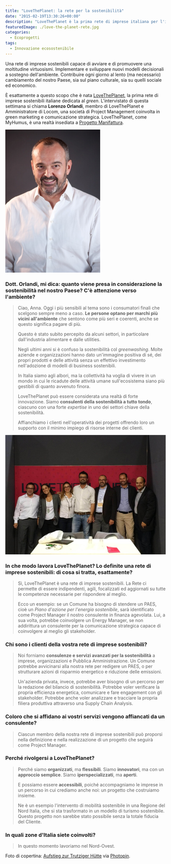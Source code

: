 ```yaml
---
title: "LoveThePlanet: la rete per la sostenibilità"
date: "2015-02-19T13:30:26+00:00"
description: "LoveThePlanet è la prima rete di imprese italiana per l'implementazione e lo sviluppo di nuovi modelli decisionali a sostegno dell'ambiente."
featuredImage: ./love-the-planet-rete.jpg
categories:
  - Ecoprogetti
tags:
  - Innovazione ecosostenibile
---
```


Una rete di imprese sostenibili capace di avviare e di promuovere una moltitudine virtuosismi. Implementare e sviluppare nuovi modelli decisionali a sostegno dell'ambiente. Contribuire ogni giorno al lento (ma necessario) cambiamento del nostro Paese, sia sul piano culturale, sia su quelli sociale ed economico.

È esattamente a questo scopo che è nata [LoveThePlanet](http://www.lovetheplanet.eu/it/), la prima rete di imprese sostenibili italiane dedicata al _green_.
L'intervistato di questa settimana si chiama **Lorenzo Orlandi**, membro di LoveThePlanet e Amministratore di Locom, una società di Project Management coinvolta in green marketing e comunicazione strategica.
LoveThePlanet, come MyHumus, è una realtà insediata a [Progetto Manifattura](http://www.progettomanifattura.it).

![Lorenzo Orlandi](./lorenzo-orlandi.jpg)

### Dott. Orlandi, mi dica: quanto viene presa in considerazione la sostenibilità nel nostro Paese? C'è attenzione verso l'ambiente?

> Ciao, Anna. Oggi i più sensibili al tema sono i consumatori finali che scelgono sempre meno a caso. **Le persone optano per marchi più vicini all'ambiente** che sentono come più seri e coerenti, anche se questo significa pagare di più.
>
> Questo è stato subito percepito da alcuni settori, in particolare dall'industria alimentare e dalle utilities.
>
> Negli ultimi anni si è confuso la sostenibilità col _greenwashing_. Molte aziende e organizzazioni hanno dato un'immagine positiva di sé, dei propri prodotti e delle attività senza un effettivo investimento nell'adozione di modelli di business sostenibili.
>
> In Italia siamo agli albori, ma la collettività ha voglia di vivere in un mondo in cui le ricadute delle attività umane sull'ecosistema siano più gestibili di quanto avvenuto finora.
>
> LoveThePlanet può essere considerata una realtà di forte innovazione. Siamo **consulenti della sostenibilità a tutto tondo**, ciascuno con una forte _expertise_ in uno dei settori chiave della sostenibilità.
>
> Affianchiamo i clienti nell'operatività dei progetti offrendo loro un supporto con il minimo impiego di risorse interne dei clienti.

![Il team di LoveThePlanet](./love.jpg)

### In che modo lavora LoveThePlanet? Lo definite una rete di imprese sostenibili: di cosa si tratta, esattamente?

> Sì, LoveThePlanet è una rete di imprese sostenibili. La Rete ci permette di essere indipendenti, agili, focalizzati ed aggiornati su tutte le competenze necessarie per rispondere al meglio.
>
> Ecco un esempio: se un Comune ha bisogno di stendere un PAES, cioè un _Piano d'azione per l'energia sostenibile_, sarà identificato come Project Manager il nostro consulente in finanza agevolata. Lui, a sua volta, potrebbe coinvolgere un Energy Manager, se non addirittura un consulente per la comunicazione strategica capace di coinvolgere al meglio gli stakeholder.

### Chi sono i clienti della vostra rete di imprese sostenibili?

> Noi forniamo **consulenze e servizi avanzati per la sostenibilità** a imprese, organizzazioni e Pubblica Amministrazione. Un Comune potrebbe avvicinarsi alla nostra rete per redigere un PAES, o per strutturare azioni di risparmio energetico e riduzione delle emissioni.
>
> Un'azienda privata, invece, potrebbe aver bisogno di un percorso per la redazione del bilancio di sostenibilità. Potrebbe voler verificare la propria efficienza energetica, comunicare e fare engagement con gli stakeholder. Potrebbe anche voler analizzare e tracciare la propria filiera produttiva attraverso una Supply Chain Analysis.

### Coloro che si affidano ai vostri servizi vengono affiancati da un consulente?

> Ciascun membro della nostra rete di imprese sostenibili può proporsi nella definizione e nella realizzazione di un progetto che seguirà come Project Manager.

### Perché rivolgersi a LoveThePlanet?

> Perché siamo **organizzati**, ma **flessibili**. Siamo **innovatori**, ma con un **approccio semplice**. Siamo **iperspecializzati**, ma **aperti**.
>
> E possiamo essere **accessibili**, poiché accompagniamo le imprese in un percorso in cui crediamo anche noi: un progetto che costruiamo insieme.
>
> Ne è un esempio l'intervento di mobilità sostenibile in una Regione del Nord Italia, che si sta trasformato in un modello di turismo sostenibile. Questo progetto non sarebbe stato possibile senza la totale fiducia del Cliente.

### In quali zone d'Italia siete coinvolti?

> In questo momento lavoriamo nel Nord-Ovest.

Foto di copertina: [Aufstieg zur Trutziger Hütte](http://www.flickr.com/photos/42645785@N04/4239305927) via [Photopin](http://photopin.com).
